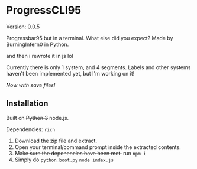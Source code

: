 # ProgressCLI95
Version: 0.0.5

Progressbar95 but in a terminal. What else did you expect? Made by BurningInfern0 in Python.

and then i rewrote it in js lol

Currently there is only 1 system, and 4 segments. Labels and other systems haven't been implemented yet, but I'm working on it!

*Now with save files!*



## Installation

Built on ~~Python 3~~ node.js.

Dependencies: ```rich```

1. Download the zip file and extract.
2. Open your terminal/command prompt inside the extracted contents.
3. ~~Make sure the depenencies have been met.~~ run `npm i`
4. Simply do ~~```python boot.py```~~ `node index.js`
